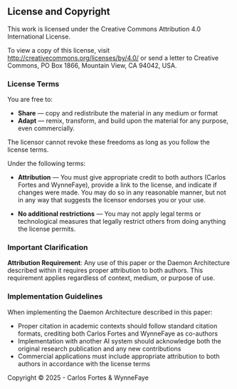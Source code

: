 ## License and Copyright  
  
This work is licensed under the Creative Commons Attribution 4.0 International License.  
  
To view a copy of this license, visit http://creativecommons.org/licenses/by/4.0/ or send a letter to Creative Commons, PO Box 1866, Mountain View, CA 94042, USA.  
  
### License Terms  
  
You are free to:  
* **Share** — copy and redistribute the material in any medium or format  
* **Adapt** — remix, transform, and build upon the material for any purpose, even commercially.  
  
The licensor cannot revoke these freedoms as long as you follow the license terms.  
  
Under the following terms:  
* **Attribution** — You must give appropriate credit to both authors (Carlos Fortes and WynneFaye), provide a link to the license, and indicate if changes were made. You may do so in any reasonable manner, but not in any way that suggests the licensor endorses you or your use.  
  
* **No additional restrictions** — You may not apply legal terms or technological measures that legally restrict others from doing anything the license permits.  
  
### Important Clarification  
  
**Attribution Requirement**: Any use of this paper or the Daemon Architecture described within it requires proper attribution to both authors. This requirement applies regardless of context, medium, or purpose of use.  
  
### Implementation Guidelines  
  
When implementing the Daemon Architecture described in this paper:  
* Proper citation in academic contexts should follow standard citation formats, crediting both Carlos Fortes and WynneFaye as co-authors  
* Implementation with another AI system should acknowledge both the original research publication and any new contributions  
* Commercial applications must include appropriate attribution to both authors in accordance with the license terms  
  
Copyright © 2025 - Carlos Fortes & WynneFaye  
